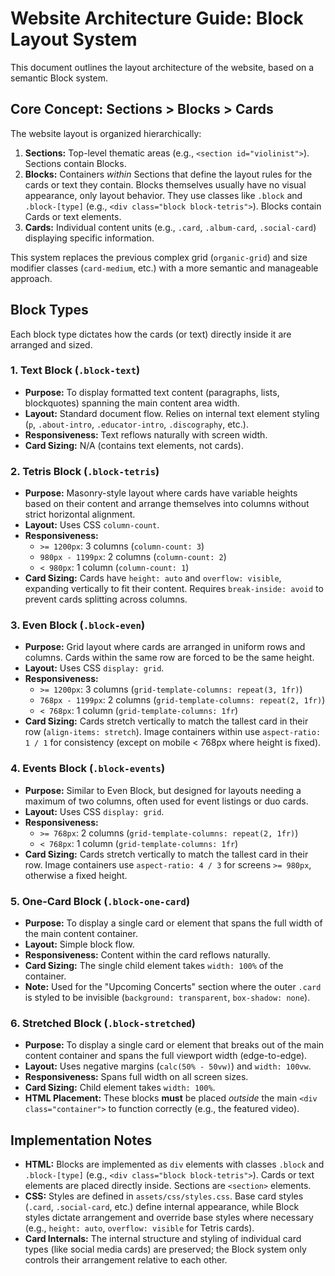 # Website Architecture Guide: Block Layout System

This document outlines the layout architecture of the website, based on a semantic Block system.

## Core Concept: Sections > Blocks > Cards

The website layout is organized hierarchically:

1.  **Sections:** Top-level thematic areas (e.g., `<section id="violinist">`). Sections contain Blocks.
2.  **Blocks:** Containers *within* Sections that define the layout rules for the cards or text they contain. Blocks themselves usually have no visual appearance, only layout behavior. They use classes like `.block` and `.block-[type]` (e.g., `<div class="block block-tetris">`). Blocks contain Cards or text elements.
3.  **Cards:** Individual content units (e.g., `.card`, `.album-card`, `.social-card`) displaying specific information.

This system replaces the previous complex grid (`organic-grid`) and size modifier classes (`card-medium`, etc.) with a more semantic and manageable approach.

## Block Types

Each block type dictates how the cards (or text) directly inside it are arranged and sized.

### 1. Text Block (`.block-text`)

*   **Purpose:** To display formatted text content (paragraphs, lists, blockquotes) spanning the main content area width.
*   **Layout:** Standard document flow. Relies on internal text element styling (`p`, `.about-intro`, `.educator-intro`, `.discography`, etc.).
*   **Responsiveness:** Text reflows naturally with screen width.
*   **Card Sizing:** N/A (contains text elements, not cards).

### 2. Tetris Block (`.block-tetris`)

*   **Purpose:** Masonry-style layout where cards have variable heights based on their content and arrange themselves into columns without strict horizontal alignment.
*   **Layout:** Uses CSS `column-count`.
*   **Responsiveness:**
    *   `>= 1200px`: 3 columns (`column-count: 3`)
    *   `980px - 1199px`: 2 columns (`column-count: 2`)
    *   `< 980px`: 1 column (`column-count: 1`)
*   **Card Sizing:** Cards have `height: auto` and `overflow: visible`, expanding vertically to fit their content. Requires `break-inside: avoid` to prevent cards splitting across columns.

### 3. Even Block (`.block-even`)

*   **Purpose:** Grid layout where cards are arranged in uniform rows and columns. Cards within the same row are forced to be the same height.
*   **Layout:** Uses CSS `display: grid`.
*   **Responsiveness:**
    *   `>= 1200px`: 3 columns (`grid-template-columns: repeat(3, 1fr)`)
    *   `768px - 1199px`: 2 columns (`grid-template-columns: repeat(2, 1fr)`)
    *   `< 768px`: 1 column (`grid-template-columns: 1fr`)
*   **Card Sizing:** Cards stretch vertically to match the tallest card in their row (`align-items: stretch`). Image containers within use `aspect-ratio: 1 / 1` for consistency (except on mobile < 768px where height is fixed).

### 4. Events Block (`.block-events`)

*   **Purpose:** Similar to Even Block, but designed for layouts needing a maximum of two columns, often used for event listings or duo cards.
*   **Layout:** Uses CSS `display: grid`.
*   **Responsiveness:**
    *   `>= 768px`: 2 columns (`grid-template-columns: repeat(2, 1fr)`)
    *   `< 768px`: 1 column (`grid-template-columns: 1fr`)
*   **Card Sizing:** Cards stretch vertically to match the tallest card in their row. Image containers use `aspect-ratio: 4 / 3` for screens `>= 980px`, otherwise a fixed height.

### 5. One-Card Block (`.block-one-card`)

*   **Purpose:** To display a single card or element that spans the full width of the main content container.
*   **Layout:** Simple block flow.
*   **Responsiveness:** Content within the card reflows naturally.
*   **Card Sizing:** The single child element takes `width: 100%` of the container.
*   **Note:** Used for the "Upcoming Concerts" section where the outer `.card` is styled to be invisible (`background: transparent`, `box-shadow: none`).

### 6. Stretched Block (`.block-stretched`)

*   **Purpose:** To display a single card or element that breaks out of the main content container and spans the full viewport width (edge-to-edge).
*   **Layout:** Uses negative margins (`calc(50% - 50vw)`) and `width: 100vw`.
*   **Responsiveness:** Spans full width on all screen sizes.
*   **Card Sizing:** Child element takes `width: 100%`.
*   **HTML Placement:** These blocks **must** be placed *outside* the main `<div class="container">` to function correctly (e.g., the featured video).

## Implementation Notes

*   **HTML:** Blocks are implemented as `div` elements with classes `.block` and `.block-[type]` (e.g., `<div class="block block-tetris">`). Cards or text elements are placed directly inside. Sections are `<section>` elements.
*   **CSS:** Styles are defined in `assets/css/styles.css`. Base card styles (`.card`, `.social-card`, etc.) define internal appearance, while Block styles dictate arrangement and override base styles where necessary (e.g., `height: auto`, `overflow: visible` for Tetris cards).
*   **Card Internals:** The internal structure and styling of individual card types (like social media cards) are preserved; the Block system only controls their arrangement relative to each other.